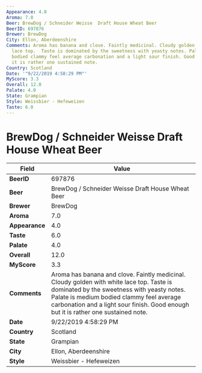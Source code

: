 ```yaml
---
Appearance: 4.0
Aroma: 7.0
Beer: BrewDog / Schneider Weisse  Draft House Wheat Beer
BeerID: 697876
Brewer: BrewDog
City: Ellon, Aberdeenshire
Comments: Aroma has banana and clove. Faintly medicinal. Cloudy golden with white
  lace top.  Taste is dominated by the sweetness with yeasty notes. Palate is medium
  bodied clammy feel average carbonation and a light sour finish. Good enough but
  it is rather one sustained note.
Country: Scotland
Date: '"9/22/2019 4:58:29 PM"'
MyScore: 3.3
Overall: 12.0
Palate: 4.0
State: Grampian
Style: Weissbier - Hefeweizen
Taste: 6.0
---
```


# BrewDog / Schneider Weisse  Draft House Wheat Beer

| Field         | Value |
|---------------|-------|
| **BeerID** | 697876 |
| **Beer** | BrewDog / Schneider Weisse  Draft House Wheat Beer |
| **Brewer** | BrewDog |
| **Aroma** | 7.0 |
| **Appearance** | 4.0 |
| **Taste** | 6.0 |
| **Palate** | 4.0 |
| **Overall** | 12.0 |
| **MyScore** | 3.3 |
| **Comments** | Aroma has banana and clove. Faintly medicinal. Cloudy golden with white lace top.  Taste is dominated by the sweetness with yeasty notes. Palate is medium bodied clammy feel average carbonation and a light sour finish. Good enough but it is rather one sustained note. |
| **Date** | 9/22/2019 4:58:29 PM |
| **Country** | Scotland |
| **State** | Grampian |
| **City** | Ellon, Aberdeenshire |
| **Style** | Weissbier - Hefeweizen |
